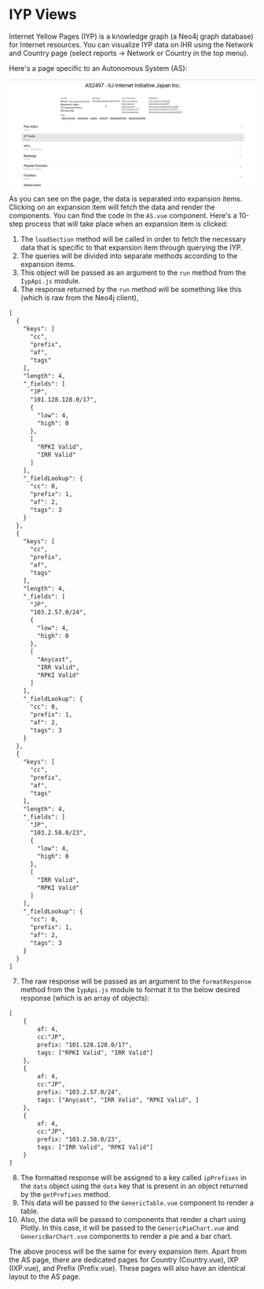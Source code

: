 # IYP Views

Internet Yellow Pages (IYP) is a knowledge graph (a Neo4j graph database) for Internet resources. You can visualize IYP data on IHR using the Network and Country page (select reports -> Network or Country in the top menu).

Here's a page specific to an Autonomous System (AS):

![AS2497](../imgs/AS-page-AS2497.png)

As you can see on the page, the data is separated into expansion items. Clicking on an expansion item will fetch the data and render the components. You can find the code in the `AS.vue` component. Here's a 10-step process that will take place when an expansion item is clicked:

1. The `loadSection` method will be called in order to fetch the necessary data that is specific to that expansion item through querying the IYP.
2. The queries will be divided into separate methods according to the expansion items.
3. This object will be passed as an argument to the `run` method from the `IypApi.js` module.
4. The response returned by the `run` method will be something like this (which is raw from the Neo4j client),

```
[
  {
    "keys": [
      "cc",
      "prefix",
      "af",
      "tags"
    ],
    "length": 4,
    "_fields": [
      "JP",
      "101.128.128.0/17",
      {
        "low": 4,
        "high": 0
      },
      [
        "RPKI Valid",
        "IRR Valid"
      ]
    ],
    "_fieldLookup": {
      "cc": 0,
      "prefix": 1,
      "af": 2,
      "tags": 3
    }
  },
  {
    "keys": [
      "cc",
      "prefix",
      "af",
      "tags"
    ],
    "length": 4,
    "_fields": [
      "JP",
      "103.2.57.0/24",
      {
        "low": 4,
        "high": 0
      },
      [
        "Anycast",
        "IRR Valid",
        "RPKI Valid"
      ]
    ],
    "_fieldLookup": {
      "cc": 0,
      "prefix": 1,
      "af": 2,
      "tags": 3
    }
  },
  {
    "keys": [
      "cc",
      "prefix",
      "af",
      "tags"
    ],
    "length": 4,
    "_fields": [
      "JP",
      "103.2.58.0/23",
      {
        "low": 4,
        "high": 0
      },
      [
        "IRR Valid",
        "RPKI Valid"
      ]
    ],
    "_fieldLookup": {
      "cc": 0,
      "prefix": 1,
      "af": 2,
      "tags": 3
    }
  }
]
```

7. The raw response will be passed as an argument to the `formatResponse` method from the `IypApi.js` module to format it to the below desired response (which is an array of objects):

```
[
    {
        af: 4,
        cc:"JP",
        prefix: "101.128.128.0/17",
        tags: ["RPKI Valid", "IRR Valid"]
    },
    {
        af: 4,
        cc:"JP",
        prefix: "103.2.57.0/24",
        tags: ["Anycast", "IRR Valid", "RPKI Valid", ]
    },
    {
        af: 4,
        cc:"JP",
        prefix: "103.2.58.0/23",
        tags: ["IRR Valid", "RPKI Valid"]
    }
]
```

8. The formatted response will be assigned to a key called `ipPrefixes` in the `data` object using the `data` key that is present in an object returned by the `getPrefixes` method.
9. This data will be passed to the `GenericTable.vue` component to render a table.
10. Also, the data will be passed to components that render a chart using Plotly. In this case, it will be passed to the `GenericPieChart.vue` and `GenericBarChart.vue` components to render a pie and a bar chart.

The above process will be the same for every expansion item. Apart from the AS page, there are dedicated pages for Country (Country.vue), IXP (IXP.vue), and Prefix (Prefix.vue). These pages will also have an identical layout to the AS page.